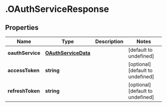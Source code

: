 # .OAuthServiceResponse

## Properties

Name | Type | Description | Notes
------------ | ------------- | ------------- | -------------
**oauthService** | [**OAuthServiceData**](OAuthServiceData.md) |  | [default to undefined]
**accessToken** | **string** |  | [optional] [default to undefined]
**refreshToken** | **string** |  | [optional] [default to undefined]

